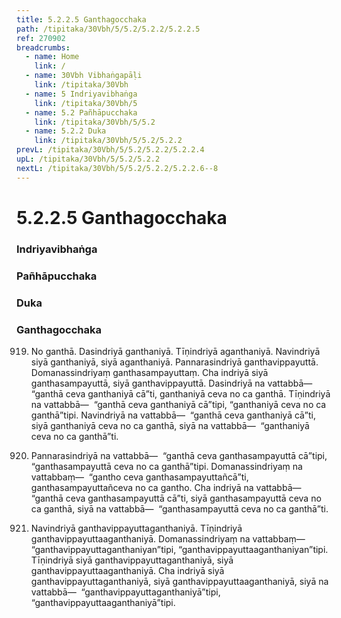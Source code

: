 ```yaml
---
title: 5.2.2.5 Ganthagocchaka
path: /tipitaka/30Vbh/5/5.2/5.2.2/5.2.2.5
ref: 270902
breadcrumbs:
  - name: Home
    link: /
  - name: 30Vbh Vibhaṅgapāḷi
    link: /tipitaka/30Vbh
  - name: 5 Indriyavibhaṅga
    link: /tipitaka/30Vbh/5
  - name: 5.2 Pañhāpucchaka
    link: /tipitaka/30Vbh/5/5.2
  - name: 5.2.2 Duka
    link: /tipitaka/30Vbh/5/5.2/5.2.2
prevL: /tipitaka/30Vbh/5/5.2/5.2.2/5.2.2.4
upL: /tipitaka/30Vbh/5/5.2/5.2.2
nextL: /tipitaka/30Vbh/5/5.2/5.2.2/5.2.2.6--8
---
```


# 5.2.2.5 Ganthagocchaka

### Indriyavibhaṅga

### Pañhāpucchaka

### Duka

### Ganthagocchaka

919. No ganthā. Dasindriyā ganthaniyā. Tīṇindriyā aganthaniyā. Navindriyā siyā ganthaniyā, siyā aganthaniyā. Pannarasindriyā ganthavippayuttā. Domanassindriyaṃ ganthasampayuttaṃ. Cha indriyā siyā ganthasampayuttā, siyā ganthavippayuttā. Dasindriyā na vattabbā—  “ganthā ceva ganthaniyā cā”ti, ganthaniyā ceva no ca ganthā. Tīṇindriyā na vattabbā—  “ganthā ceva ganthaniyā cā”tipi, “ganthaniyā ceva no ca ganthā”tipi. Navindriyā na vattabbā—  “ganthā ceva ganthaniyā cā”ti, siyā ganthaniyā ceva no ca ganthā, siyā na vattabbā—  “ganthaniyā ceva no ca ganthā”ti.

920. Pannarasindriyā na vattabbā—  “ganthā ceva ganthasampayuttā cā”tipi, “ganthasampayuttā ceva no ca ganthā”tipi. Domanassindriyaṃ na vattabbaṃ—  “gantho ceva ganthasampayuttañcā”ti, ganthasampayuttañceva no ca gantho. Cha indriyā na vattabbā—  “ganthā ceva ganthasampayuttā cā”ti, siyā ganthasampayuttā ceva no ca ganthā, siyā na vattabbā—  “ganthasampayuttā ceva no ca ganthā”ti.

921. Navindriyā ganthavippayuttaganthaniyā. Tīṇindriyā ganthavippayuttaaganthaniyā. Domanassindriyaṃ na vattabbaṃ—  “ganthavippayuttaganthaniyan”tipi, “ganthavippayuttaaganthaniyan”tipi. Tīṇindriyā siyā ganthavippayuttaganthaniyā, siyā ganthavippayuttaaganthaniyā. Cha indriyā siyā ganthavippayuttaganthaniyā, siyā ganthavippayuttaaganthaniyā, siyā na vattabbā—  “ganthavippayuttaganthaniyā”tipi, “ganthavippayuttaaganthaniyā”tipi.


